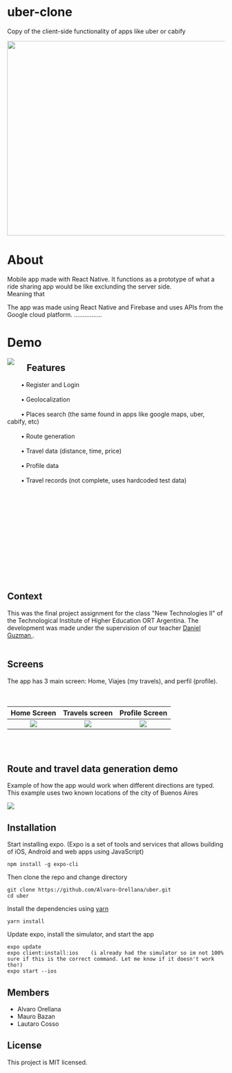 # uber-clone

Copy of the client-side functionality of apps like uber or cabify

<p align="center">
 <img  src="https://github.com/Alvaro-Orellana/uber/blob/master/assets/images_for_readme/background_image.png" width="675" height="450">
</p>

# About
Mobile app made with React Native. It functions as a prototype of what a ride sharing app would be like exclunding the server side.   
Meaning that 

The app was made using React Native and Firebase and uses APIs from the Google cloud platform. ................


# Demo
<img  align="left" src= "https://github.com/Alvaro-Orellana/uber/blob/master/assets/images_for_readme/app_intro.gif">

## &emsp; Features 

<p>
 <!-- These symbols are for html to make spaces and dots -->
 &emsp;&emsp; &#8226; Register and Login  <br><br>
 &emsp;&emsp; &#8226; Geolocalization  <br><br>
 &emsp;&emsp; &#8226; Places search (the same found in apps like google maps, uber, cabify, etc) <br><br>
 &emsp;&emsp; &#8226; Route generation  <br><br>
 &emsp;&emsp; &#8226; Travel data (distance, time, price) <br><br>
 &emsp;&emsp; &#8226; Profile data <br><br>
 &emsp;&emsp; &#8226; Travel records (not complete, uses hardcoded test data)<br><br>
</p>

<!-- This is to position the text under the demo gif otherwise it gets put on the side -->
<br><br><br><br><br><br><br><br><br><br><br>

## Context
This was the final project assignment for the class "New Technologies II" of the Technological Institute of Higher Education ORT Argentina. 
The development was made under the supervision of our teacher <a href="https://github.com/dguzman-ort"> Daniel Guzman </a>.
<br><br>

## Screens 
The app has 3 main screen: Home, Viajes (my travels), and perfil (profile). <br><br><br>


Home Screen             |  Travels screen         | Profile Screen
:-------------------------:|:-------------------------: |:-------------------------:
![](https://github.com/Alvaro-Orellana/uber/blob/master/assets/images_for_readme/home_screen.gif)  |  ![](https://github.com/Alvaro-Orellana/uber/blob/master/assets/images_for_readme/mis_viajes_screen.gif) | ![](https://github.com/Alvaro-Orellana/uber/blob/master/assets/images_for_readme/perfil_screen.gif)

<br><br>

## Route and travel data generation demo
Example of how the app would work when different directions are typed. This example uses two known locations of the city of Buenos Aires

![](https://github.com/Alvaro-Orellana/uber/blob/master/assets/images_for_readme/route_demo.gif)

## Installation
Start installing expo. (Expo is a set of tools and services that allows building of iOS, Android and web apps using JavaScript)
```
npm install -g expo-cli
```

Then clone the repo and change directory
```
git clone https://github.com/Alvaro-Orellana/uber.git
cd uber
```

Install the dependencies using <a href="https://yarnpkg.com">yarn </a>
```
yarn install
```

Update expo, install the simulator, and start the app
```
expo update
expo client:install:ios    (i already had the simulator so im not 100% sure if this is the correct command. Let me know if it doesn't work tho!)
expo start --ios
```

## Members
- Alvaro Orellana
- Mauro Bazan
- Lautaro Cosso

## License
This project is MIT licensed.
